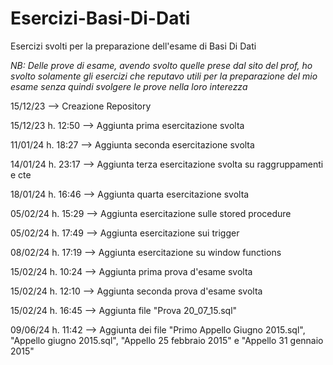 # Esercizi-Basi-Di-Dati
Esercizi svolti per la preparazione dell'esame di Basi Di Dati

*NB: Delle prove di esame, avendo svolto quelle prese dal sito del prof, ho svolto solamente gli esercizi 
che reputavo utili per la preparazione del mio esame senza quindi svolgere le prove nella loro interezza* 

15/12/23 --> Creazione Repository

15/12/23 h. 12:50 --> Aggiunta prima esercitazione svolta

11/01/24 h. 18:27 --> Aggiunta seconda esercitazione svolta

14/01/24 h. 23:17 --> Aggiunta terza esercitazione svolta su raggruppamenti e cte

18/01/24 h. 16:46 --> Aggiunta quarta esercitazione svolta

05/02/24 h. 15:29 --> Aggiunta esercitazione sulle stored procedure

05/02/24 h. 17:49 --> Aggiunta esercitazione sui trigger

08/02/24 h. 17:19 --> Aggiunta esercitazione su window functions

15/02/24 h. 10:24 --> Aggiunta prima prova d'esame svolta

15/02/24 h. 12:10 --> Aggiunta seconda prova d'esame svolta

15/02/24 h. 16:45 --> Aggiunta file "Prova 20_07_15.sql"

09/06/24 h. 11:42 --> Aggiunta dei file "Primo Appello Giugno 2015.sql", "Appello giugno 2015.sql", "Appello 25 febbraio 2015" e "Appello 31 gennaio 2015"
